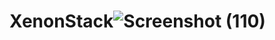 # XenonStack![Screenshot (110)](https://github.com/ShreyankSGawali/XenonStack/assets/99385852/f74feeb3-54f1-4778-8338-01bf00ff5dc9)
